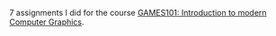 7 assignments I did for the course <a href="https://sites.cs.ucsb.edu/~lingqi/teaching/games101.html">GAMES101: Introduction to modern Computer Graphics</a>.
